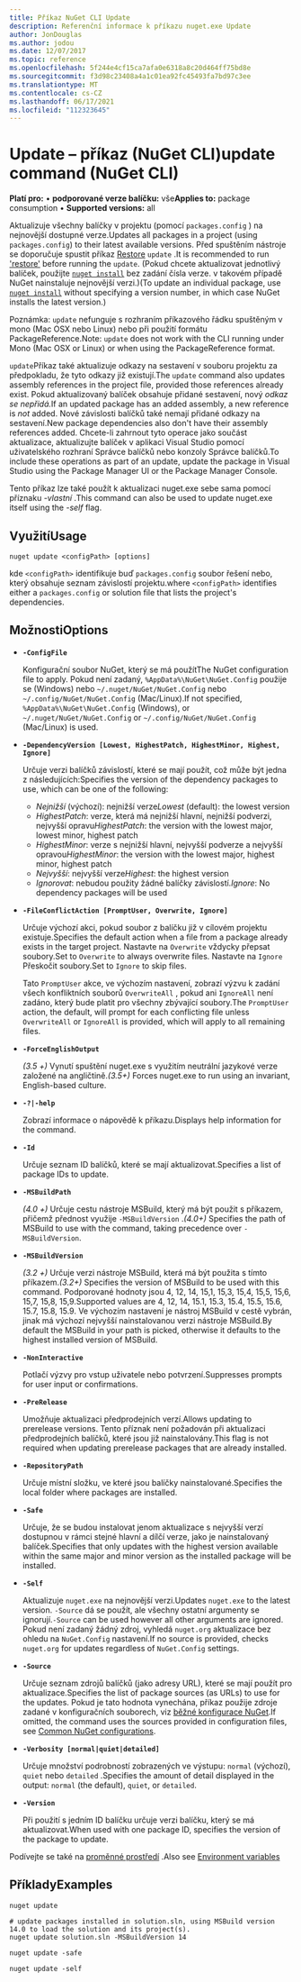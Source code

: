 ```yaml
---
title: Příkaz NuGet CLI Update
description: Referenční informace k příkazu nuget.exe Update
author: JonDouglas
ms.author: jodou
ms.date: 12/07/2017
ms.topic: reference
ms.openlocfilehash: 5f244e4cf15ca7afa0e6318a8c20d464ff75bd8e
ms.sourcegitcommit: f3d98c23408a4a1c01ea92fc45493fa7bd97c3ee
ms.translationtype: MT
ms.contentlocale: cs-CZ
ms.lasthandoff: 06/17/2021
ms.locfileid: "112323645"
---
```

# <a name="update-command-nuget-cli"></a><span data-ttu-id="272b5-103">Update – příkaz (NuGet CLI)</span><span class="sxs-lookup"><span data-stu-id="272b5-103">update command (NuGet CLI)</span></span>

<span data-ttu-id="272b5-104">**Platí pro:** &bullet; **podporované verze balíčku:** vše</span><span class="sxs-lookup"><span data-stu-id="272b5-104">**Applies to:** package consumption &bullet; **Supported versions:** all</span></span>

<span data-ttu-id="272b5-105">Aktualizuje všechny balíčky v projektu (pomocí `packages.config` ) na nejnovější dostupné verze.</span><span class="sxs-lookup"><span data-stu-id="272b5-105">Updates all packages in a project (using `packages.config`) to their latest available versions.</span></span> <span data-ttu-id="272b5-106">Před spuštěním nástroje se doporučuje spustit příkaz [Restore](cli-ref-restore.md) `update` .</span><span class="sxs-lookup"><span data-stu-id="272b5-106">It is recommended to run ['restore'](cli-ref-restore.md) before running the `update`.</span></span> <span data-ttu-id="272b5-107">(Pokud chcete aktualizovat jednotlivý balíček, použijte [`nuget install`](cli-ref-install.md) bez zadání čísla verze. v takovém případě NuGet nainstaluje nejnovější verzi.)</span><span class="sxs-lookup"><span data-stu-id="272b5-107">(To update an individual package, use [`nuget install`](cli-ref-install.md) without specifying a version number, in which case NuGet installs the latest version.)</span></span>

<span data-ttu-id="272b5-108">Poznámka: `update` nefunguje s rozhraním příkazového řádku spuštěným v mono (Mac OSX nebo Linux) nebo při použití formátu PackageReference.</span><span class="sxs-lookup"><span data-stu-id="272b5-108">Note: `update` does not work with the CLI running under Mono (Mac OSX or Linux) or when using the PackageReference format.</span></span>

<span data-ttu-id="272b5-109">`update`Příkaz také aktualizuje odkazy na sestavení v souboru projektu za předpokladu, že tyto odkazy již existují.</span><span class="sxs-lookup"><span data-stu-id="272b5-109">The `update` command also updates assembly references in the project file, provided those references already exist.</span></span> <span data-ttu-id="272b5-110">Pokud aktualizovaný balíček obsahuje přidané sestavení, nový *odkaz se nepřidá.*</span><span class="sxs-lookup"><span data-stu-id="272b5-110">If an updated package has an added assembly, a new reference is *not* added.</span></span> <span data-ttu-id="272b5-111">Nové závislosti balíčků také nemají přidané odkazy na sestavení.</span><span class="sxs-lookup"><span data-stu-id="272b5-111">New package dependencies also don't have their assembly references added.</span></span> <span data-ttu-id="272b5-112">Chcete-li zahrnout tyto operace jako součást aktualizace, aktualizujte balíček v aplikaci Visual Studio pomocí uživatelského rozhraní Správce balíčků nebo konzoly Správce balíčků.</span><span class="sxs-lookup"><span data-stu-id="272b5-112">To include these operations as part of an update, update the package in Visual Studio using the Package Manager UI or the Package Manager Console.</span></span>

<span data-ttu-id="272b5-113">Tento příkaz lze také použít k aktualizaci nuget.exe sebe sama pomocí příznaku *-vlastní* .</span><span class="sxs-lookup"><span data-stu-id="272b5-113">This command can also be used to update nuget.exe itself using the *-self* flag.</span></span>

## <a name="usage"></a><span data-ttu-id="272b5-114">Využití</span><span class="sxs-lookup"><span data-stu-id="272b5-114">Usage</span></span>

```cli
nuget update <configPath> [options]
```

<span data-ttu-id="272b5-115">kde `<configPath>` identifikuje buď `packages.config` soubor řešení nebo, který obsahuje seznam závislostí projektu.</span><span class="sxs-lookup"><span data-stu-id="272b5-115">where `<configPath>` identifies either a `packages.config` or solution file that lists the project's dependencies.</span></span>

## <a name="options"></a><span data-ttu-id="272b5-116">Možnosti</span><span class="sxs-lookup"><span data-stu-id="272b5-116">Options</span></span>

- **`-ConfigFile`**

  <span data-ttu-id="272b5-117">Konfigurační soubor NuGet, který se má použít</span><span class="sxs-lookup"><span data-stu-id="272b5-117">The NuGet configuration file to apply.</span></span> <span data-ttu-id="272b5-118">Pokud není zadaný, `%AppData%\NuGet\NuGet.Config` použije se (Windows) nebo `~/.nuget/NuGet/NuGet.Config` nebo `~/.config/NuGet/NuGet.Config` (Mac/Linux).</span><span class="sxs-lookup"><span data-stu-id="272b5-118">If not specified, `%AppData%\NuGet\NuGet.Config` (Windows), or `~/.nuget/NuGet/NuGet.Config` or `~/.config/NuGet/NuGet.Config` (Mac/Linux) is used.</span></span>
  
- **`-DependencyVersion [Lowest, HighestPatch, HighestMinor, Highest, Ignore]`**

  <span data-ttu-id="272b5-119">Určuje verzi balíčků závislostí, které se mají použít, což může být jedna z následujících:</span><span class="sxs-lookup"><span data-stu-id="272b5-119">Specifies the version of the dependency packages to use, which can be one of the following:</span></span><br/><ul><li><span data-ttu-id="272b5-120">*Nejnižší* (výchozí): nejnižší verze</span><span class="sxs-lookup"><span data-stu-id="272b5-120">*Lowest* (default): the lowest version</span></span></li><li><span data-ttu-id="272b5-121">*HighestPatch*: verze, která má nejnižší hlavní, nejnižší podverzi, nejvyšší opravu</span><span class="sxs-lookup"><span data-stu-id="272b5-121">*HighestPatch*: the version with the lowest major, lowest minor, highest patch</span></span></li><li><span data-ttu-id="272b5-122">*HighestMinor*: verze s nejnižší hlavní, nejvyšší podverze a nejvyšší opravou</span><span class="sxs-lookup"><span data-stu-id="272b5-122">*HighestMinor*: the version with the lowest major, highest minor, highest patch</span></span></li><li><span data-ttu-id="272b5-123">*Nejvyšší*: nejvyšší verze</span><span class="sxs-lookup"><span data-stu-id="272b5-123">*Highest*: the highest version</span></span></li><li><span data-ttu-id="272b5-124">*Ignorovat*: nebudou použity žádné balíčky závislostí.</span><span class="sxs-lookup"><span data-stu-id="272b5-124">*Ignore*: No dependency packages will be used</span></span></li></ul>

- **`-FileConflictAction [PromptUser, Overwrite, Ignore]`**

  <span data-ttu-id="272b5-125">Určuje výchozí akci, pokud soubor z balíčku již v cílovém projektu existuje.</span><span class="sxs-lookup"><span data-stu-id="272b5-125">Specifies the default action when a file from a package already exists in the target project.</span></span> <span data-ttu-id="272b5-126">Nastavte na `Overwrite` vždycky přepsat soubory.</span><span class="sxs-lookup"><span data-stu-id="272b5-126">Set to `Overwrite` to always overwrite files.</span></span> <span data-ttu-id="272b5-127">Nastavte na `Ignore` Přeskočit soubory.</span><span class="sxs-lookup"><span data-stu-id="272b5-127">Set to `Ignore` to skip files.</span></span>

  <span data-ttu-id="272b5-128">Tato `PromptUser` akce, ve výchozím nastavení, zobrazí výzvu k zadání všech konfliktních souborů `OverwriteAll` , pokud ani `IgnoreAll` není zadáno, který bude platit pro všechny zbývající soubory.</span><span class="sxs-lookup"><span data-stu-id="272b5-128">The `PromptUser` action, the default, will prompt for each conflicting file unless `OverwriteAll` or `IgnoreAll` is provided, which will apply to all remaining files.</span></span>

- **`-ForceEnglishOutput`**

  <span data-ttu-id="272b5-129">*(3.5 +)* Vynutí spuštění nuget.exe s využitím neutrální jazykové verze založené na angličtině.</span><span class="sxs-lookup"><span data-stu-id="272b5-129">*(3.5+)* Forces nuget.exe to run using an invariant, English-based culture.</span></span>

- **`-?|-help`**

  <span data-ttu-id="272b5-130">Zobrazí informace o nápovědě k příkazu.</span><span class="sxs-lookup"><span data-stu-id="272b5-130">Displays help information for the command.</span></span>

- **`-Id`**

  <span data-ttu-id="272b5-131">Určuje seznam ID balíčků, které se mají aktualizovat.</span><span class="sxs-lookup"><span data-stu-id="272b5-131">Specifies a list of package IDs to update.</span></span>

- **`-MSBuildPath`**

  <span data-ttu-id="272b5-132">*(4.0 +)* Určuje cestu nástroje MSBuild, který má být použit s příkazem, přičemž přednost využije `-MSBuildVersion` .</span><span class="sxs-lookup"><span data-stu-id="272b5-132">*(4.0+)* Specifies the path of MSBuild to use with the command, taking precedence over `-MSBuildVersion`.</span></span>

- **`-MSBuildVersion`**

  <span data-ttu-id="272b5-133">*(3.2 +)* Určuje verzi nástroje MSBuild, která má být použita s tímto příkazem.</span><span class="sxs-lookup"><span data-stu-id="272b5-133">*(3.2+)* Specifies the version of MSBuild to be used with this command.</span></span> <span data-ttu-id="272b5-134">Podporované hodnoty jsou 4, 12, 14, 15,1, 15,3, 15,4, 15,5, 15,6, 15,7, 15,8, 15,9.</span><span class="sxs-lookup"><span data-stu-id="272b5-134">Supported values are 4, 12, 14, 15.1, 15.3, 15.4, 15.5, 15.6, 15.7, 15.8, 15.9.</span></span> <span data-ttu-id="272b5-135">Ve výchozím nastavení je nástroj MSBuild v cestě vybrán, jinak má výchozí nejvyšší nainstalovanou verzi nástroje MSBuild.</span><span class="sxs-lookup"><span data-stu-id="272b5-135">By default the MSBuild in your path is picked, otherwise it defaults to the highest installed version of MSBuild.</span></span>

- **`-NonInteractive`**

  <span data-ttu-id="272b5-136">Potlačí výzvy pro vstup uživatele nebo potvrzení.</span><span class="sxs-lookup"><span data-stu-id="272b5-136">Suppresses prompts for user input or confirmations.</span></span>

- **`-PreRelease`**

  <span data-ttu-id="272b5-137">Umožňuje aktualizaci předprodejních verzí.</span><span class="sxs-lookup"><span data-stu-id="272b5-137">Allows updating to prerelease versions.</span></span> <span data-ttu-id="272b5-138">Tento příznak není požadován při aktualizaci předprodejních balíčků, které jsou již nainstalovány.</span><span class="sxs-lookup"><span data-stu-id="272b5-138">This flag is not required when updating prerelease packages that are already installed.</span></span>

- **`-RepositoryPath`**

  <span data-ttu-id="272b5-139">Určuje místní složku, ve které jsou balíčky nainstalované.</span><span class="sxs-lookup"><span data-stu-id="272b5-139">Specifies the local folder where packages are installed.</span></span>

- **`-Safe`**

  <span data-ttu-id="272b5-140">Určuje, že se budou instalovat jenom aktualizace s nejvyšší verzí dostupnou v rámci stejné hlavní a dílčí verze, jako je nainstalovaný balíček.</span><span class="sxs-lookup"><span data-stu-id="272b5-140">Specifies that only updates with the highest version available within the same major and minor version as the installed package will be installed.</span></span>

- **`-Self`**

  <span data-ttu-id="272b5-141">Aktualizuje `nuget.exe` na nejnovější verzi.</span><span class="sxs-lookup"><span data-stu-id="272b5-141">Updates `nuget.exe` to the latest version.</span></span> <span data-ttu-id="272b5-142">`-Source` dá se použít, ale všechny ostatní argumenty se ignorují.</span><span class="sxs-lookup"><span data-stu-id="272b5-142">`-Source` can be used however all other arguments are ignored.</span></span> <span data-ttu-id="272b5-143">Pokud není zadaný žádný zdroj, vyhledá `nuget.org` aktualizace bez ohledu na `NuGet.Config` nastavení.</span><span class="sxs-lookup"><span data-stu-id="272b5-143">If no source is provided, checks `nuget.org` for updates regardless of `NuGet.Config` settings.</span></span>

- **`-Source`**

  <span data-ttu-id="272b5-144">Určuje seznam zdrojů balíčků (jako adresy URL), které se mají použít pro aktualizace.</span><span class="sxs-lookup"><span data-stu-id="272b5-144">Specifies the list of package sources (as URLs) to use for the updates.</span></span> <span data-ttu-id="272b5-145">Pokud je tato hodnota vynechána, příkaz použije zdroje zadané v konfiguračních souborech, viz [běžné konfigurace NuGet](../../consume-packages/configuring-nuget-behavior.md).</span><span class="sxs-lookup"><span data-stu-id="272b5-145">If omitted, the command uses the sources provided in configuration files, see [Common NuGet configurations](../../consume-packages/configuring-nuget-behavior.md).</span></span>

- **`-Verbosity [normal|quiet|detailed]`**

  <span data-ttu-id="272b5-146">Určuje množství podrobností zobrazených ve výstupu: `normal` (výchozí), `quiet` nebo `detailed` .</span><span class="sxs-lookup"><span data-stu-id="272b5-146">Specifies the amount of detail displayed in the output: `normal` (the default), `quiet`, or `detailed`.</span></span>

- **`-Version`**

  <span data-ttu-id="272b5-147">Při použití s jedním ID balíčku určuje verzi balíčku, který se má aktualizovat.</span><span class="sxs-lookup"><span data-stu-id="272b5-147">When used with one package ID, specifies the version of the package to update.</span></span>

<span data-ttu-id="272b5-148">Podívejte se také na [proměnné prostředí](cli-ref-environment-variables.md) .</span><span class="sxs-lookup"><span data-stu-id="272b5-148">Also see [Environment variables](cli-ref-environment-variables.md)</span></span>

## <a name="examples"></a><span data-ttu-id="272b5-149">Příklady</span><span class="sxs-lookup"><span data-stu-id="272b5-149">Examples</span></span>

```cli
nuget update

# update packages installed in solution.sln, using MSBuild version 14.0 to load the solution and its project(s).
nuget update solution.sln -MSBuildVersion 14

nuget update -safe

nuget update -self
```

